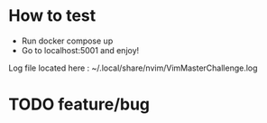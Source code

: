 # How to test

- Run docker compose up
- Go to localhost:5001 and enjoy!

Log file located here : ~/.local/share/nvim/VimMasterChallenge.log

# TODO feature/bug
